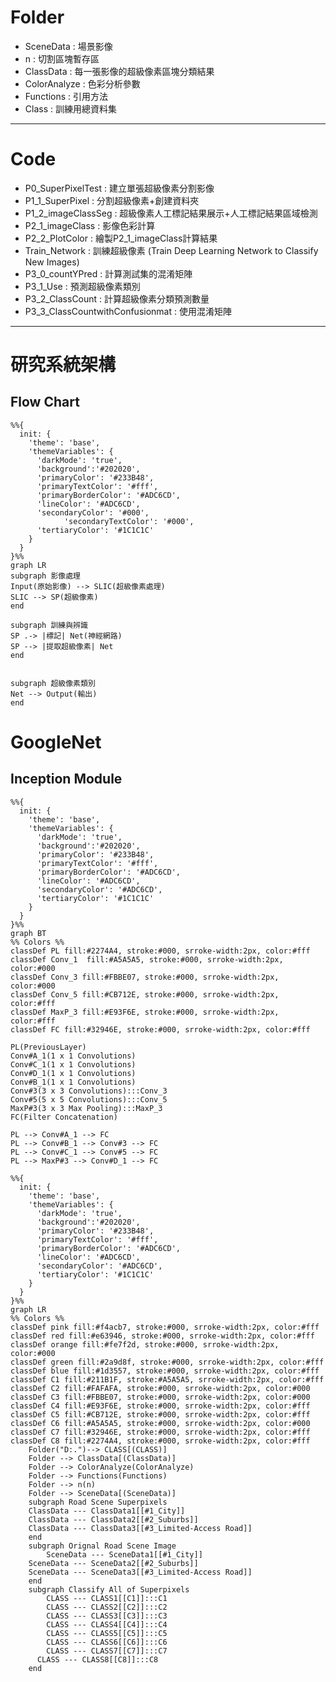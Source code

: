 # Folder
- SceneData    : 場景影像
- n            : 切割區塊暫存區
- ClassData    : 每一張影像的超級像素區塊分類結果
- ColorAnalyze : 色彩分析參數
- Functions    : 引用方法
- Class        : 訓練用總資料集

---

# Code
- P0_SuperPixelTest               : 建立單張超級像素分割影像
- P1_1_SuperPixel                 : 分割超級像素+創建資料夾
- P1_2_imageClassSeg              : 超級像素人工標記結果展示+人工標記結果區域檢測
- P2_1_imageClass                 : 影像色彩計算
- P2_2_PlotColor                  : 繪製P2_1_imageClass計算結果
- Train_Network                   : 訓練超級像素 (Train Deep Learning Network to Classify New Images)
- P3_0_countYPred                 : 計算測試集的混淆矩陣
- P3_1_Use                        : 預測超級像素類別
- P3_2_ClassCount                 : 計算超級像素分類預測數量
- P3_3_ClassCountwithConfusionmat : 使用混淆矩陣

---

# 研究系統架構
## Flow Chart
```mermaid
%%{
  init: {
    'theme': 'base',
    'themeVariables': {
      'darkMode': 'true', 
      'background':'#202020',
      'primaryColor': '#233B48',
      'primaryTextColor': '#fff',
      'primaryBorderColor': '#ADC6CD',
      'lineColor': '#ADC6CD',
      'secondaryColor': '#000',
			'secondaryTextColor': '#000',
      'tertiaryColor': '#1C1C1C'
    }
  }
}%%
graph LR
subgraph 影像處理
Input(原始影像) --> SLIC(超級像素處理)
SLIC --> SP(超級像素)
end

subgraph 訓練與辨識
SP .-> |標記| Net(神經網路)
SP --> |提取超級像素| Net
end


subgraph 超級像素類別
Net --> Output(輸出)
end
```
# GoogleNet
## Inception Module
```mermaid
%%{
  init: {
    'theme': 'base',
    'themeVariables': {
      'darkMode': 'true', 
      'background':'#202020',
      'primaryColor': '#233B48',
      'primaryTextColor': '#fff',
      'primaryBorderColor': '#ADC6CD',
      'lineColor': '#ADC6CD',
      'secondaryColor': '#ADC6CD',
      'tertiaryColor': '#1C1C1C'
    }
  }
}%%
graph BT
%% Colors %%
classDef PL fill:#2274A4, stroke:#000, srroke-width:2px, color:#fff
classDef Conv_1  fill:#A5A5A5, stroke:#000, srroke-width:2px, color:#000
classDef Conv_3 fill:#FBBE07, stroke:#000, srroke-width:2px, color:#000
classDef Conv_5 fill:#CB712E, stroke:#000, srroke-width:2px, color:#fff
classDef MaxP_3 fill:#E93F6E, stroke:#000, srroke-width:2px, color:#fff
classDef FC fill:#32946E, stroke:#000, srroke-width:2px, color:#fff

PL(PreviousLayer)
Conv#A_1(1 x 1 Convolutions)
Conv#C_1(1 x 1 Convolutions)
Conv#D_1(1 x 1 Convolutions)
Conv#B_1(1 x 1 Convolutions)
Conv#3(3 x 3 Convolutions):::Conv_3
Conv#5(5 x 5 Convolutions):::Conv_5
MaxP#3(3 x 3 Max Pooling):::MaxP_3
FC(Filter Concatenation)

PL --> Conv#A_1 --> FC
PL --> Conv#B_1 --> Conv#3 --> FC
PL --> Conv#C_1 --> Conv#5 --> FC
PL --> MaxP#3 --> Conv#D_1 --> FC
```


```mermaid
%%{
  init: {
    'theme': 'base',
    'themeVariables': {
      'darkMode': 'true', 
      'background':'#202020',
      'primaryColor': '#233B48',
      'primaryTextColor': '#fff',
      'primaryBorderColor': '#ADC6CD',
      'lineColor': '#ADC6CD',
      'secondaryColor': '#ADC6CD',
      'tertiaryColor': '#1C1C1C'
    }
  }
}%%
graph LR
%% Colors %%
classDef pink fill:#f4acb7, stroke:#000, srroke-width:2px, color:#fff
classDef red fill:#e63946, stroke:#000, srroke-width:2px, color:#fff
classDef orange fill:#fe7f2d, stroke:#000, srroke-width:2px, color:#000
classDef green fill:#2a9d8f, stroke:#000, srroke-width:2px, color:#fff
classDef blue fill:#1d3557, stroke:#000, srroke-width:2px, color:#fff
classDef C1 fill:#211B1F, stroke:#A5A5A5, srroke-width:2px, color:#fff
classDef C2 fill:#FAFAFA, stroke:#000, srroke-width:2px, color:#000
classDef C3 fill:#FBBE07, stroke:#000, srroke-width:2px, color:#000
classDef C4 fill:#E93F6E, stroke:#000, srroke-width:2px, color:#fff
classDef C5 fill:#CB712E, stroke:#000, srroke-width:2px, color:#fff
classDef C6 fill:#A5A5A5, stroke:#000, srroke-width:2px, color:#000
classDef C7 fill:#32946E, stroke:#000, srroke-width:2px, color:#fff
classDef C8 fill:#2274A4, stroke:#000, srroke-width:2px, color:#fff
    Folder("D:.")--> CLASS[(CLASS)]
    Folder --> ClassData[(ClassData)]
    Folder --> ColorAnalyze(ColorAnalyze)
    Folder --> Functions(Functions)
    Folder --> n(n)
    Folder --> SceneData[(SceneData)]
	subgraph Road Scene Superpixels
    ClassData --- ClassData1[[#1_City]]
    ClassData --- ClassData2[[#2_Suburbs]]
    ClassData --- ClassData3[[#3_Limited-Access Road]]
    end
	subgraph Orignal Road Scene Image
		SceneData --- SceneData1[[#1_City]]
    SceneData --- SceneData2[[#2_Suburbs]]
    SceneData --- SceneData3[[#3_Limited-Access Road]]
	end
	subgraph Classify All of Superpixels 
		CLASS --- CLASS1[[C1]]:::C1
		CLASS --- CLASS2[[C2]]:::C2
		CLASS --- CLASS3[[C3]]:::C3
		CLASS --- CLASS4[[C4]]:::C4
		CLASS --- CLASS5[[C5]]:::C5
		CLASS --- CLASS6[[C6]]:::C6
		CLASS --- CLASS7[[C7]]:::C7
	  CLASS --- CLASS8[[C8]]:::C8
	end
```
